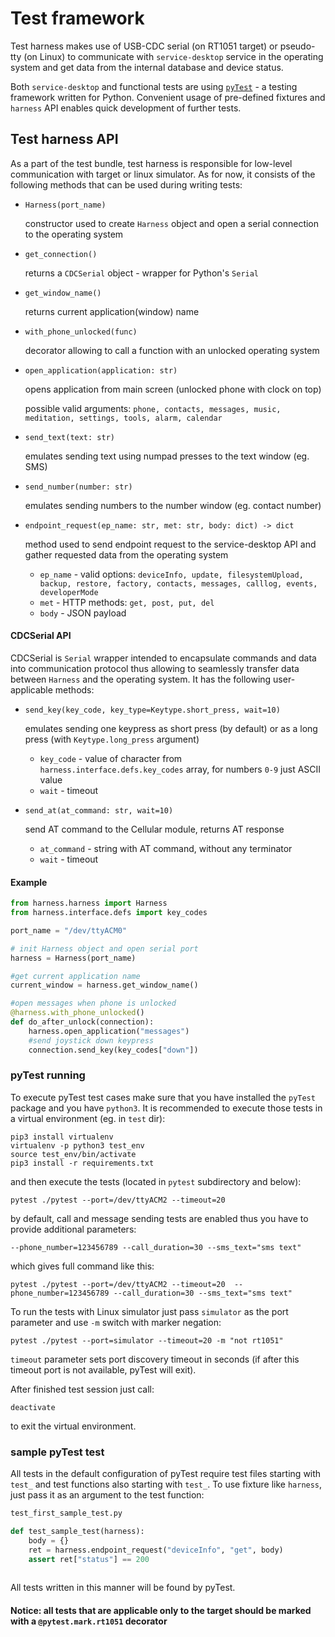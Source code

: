 # Test framework

Test harness makes use of USB-CDC serial (on RT1051 target) or pseudo-tty (on Linux) to communicate
with `service-desktop` service in the operating system and get data from the internal database and device status.

Both `service-desktop` and functional tests are using [`pyTest`](https://github.com/pytest-dev/pytest/) -
 a testing framework written for Python. 
Convenient usage of pre-defined fixtures and `harness` API enables quick development of further tests.

## Test harness API
As a part of the test bundle, test harness is responsible for low-level communication with target or linux simulator.
As for now, it consists of the following methods that can be used during writing tests:

* `Harness(port_name)`
 
    constructor used to create `Harness` object and open a serial connection to the operating system
    
* `get_connection()`

   returns a `CDCSerial` object - wrapper for Python's `Serial`
   
* `get_window_name()`

   returns current application(window) name
   
* `with_phone_unlocked(func)`

    decorator allowing to call a function with an unlocked operating system
    
* `open_application(application: str)`

    opens application from main screen (unlocked phone with clock on top)
    
    possible valid arguments: `phone, contacts, messages, music, meditation, settings, tools, alarm, calendar`

* `send_text(text: str)`

    emulates sending text using numpad presses to the text window (eg. SMS)

* `send_number(number: str)`

    emulates sending numbers to the number window (eg. contact number)
    
* `endpoint_request(ep_name: str, met: str, body: dict) -> dict`

    method used to send endpoint request to the service-desktop API and gather requested data from the operating system

    * `ep_name` - valid options: `deviceInfo, update, filesystemUpload, backup, restore, factory, contacts, messages,
     calllog, events, developerMode`
    * `met` - HTTP methods: `get, post, put, del`
    * `body` - JSON payload

#### CDCSerial API
CDCSerial is `Serial` wrapper intended to encapsulate commands and data into communication protocol thus 
allowing to seamlessly transfer data between `Harness` and the operating system. It has the following user-applicable
methods:


* `send_key(key_code, key_type=Keytype.short_press, wait=10)`

    emulates sending one keypress as short press (by default) or as a long press (with `Keytype.long_press` argument)
    
    * `key_code` - value of character from `harness.interface.defs.key_codes` array, for numbers `0-9` just ASCII value
    * `wait` - timeout
    
* `send_at(at_command: str, wait=10)`

    send AT command to the Cellular module, returns AT response
    
    * `at_command` - string with AT command, without any terminator
    * `wait` - timeout
    
#### Example
```python
from harness.harness import Harness
from harness.interface.defs import key_codes

port_name = "/dev/ttyACM0"

# init Harness object and open serial port
harness = Harness(port_name)

#get current application name
current_window = harness.get_window_name()

#open messages when phone is unlocked
@harness.with_phone_unlocked()
def do_after_unlock(connection):
    harness.open_application("messages")
    #send joystick down keypress
    connection.send_key(key_codes["down"])
```

### pyTest running
To execute pyTest test cases make sure that you have installed the `pyTest` package and you have `python3`. It is 
recommended to execute those tests in a virtual environment (eg. in `test` dir):

```shell script
pip3 install virtualenv 
virtualenv -p python3 test_env
source test_env/bin/activate
pip3 install -r requirements.txt
```
and then execute the tests (located in `pytest` subdirectory and below):
```shell script
pytest ./pytest --port=/dev/ttyACM2 --timeout=20 
```
by default, call and message sending tests are enabled thus you have to provide additional parameters:
```shell script
--phone_number=123456789 --call_duration=30 --sms_text="sms text"
```
which gives full command like this:
```shell script
pytest ./pytest --port=/dev/ttyACM2 --timeout=20  --phone_number=123456789 --call_duration=30 --sms_text="sms text"
```
To run the tests with Linux simulator just pass `simulator` as the port parameter and use `-m` switch with marker negation:
```shell script
pytest ./pytest --port=simulator --timeout=20 -m "not rt1051"
```
`timeout` parameter sets port discovery timeout in seconds (if after this timeout port is not available, pyTest will exit).

After finished test session just call:
```shell script
deactivate
```
to exit the virtual environment.

### sample pyTest test
All tests in the default configuration of pyTest require test files starting with `test_` and test functions also 
starting with `test_`. To use fixture like `harness`, just pass it as an argument to the test function:
```python
test_first_sample_test.py

def test_sample_test(harness):
    body = {}
    ret = harness.endpoint_request("deviceInfo", "get", body)
    assert ret["status"] == 200
   
``` 
All tests written in this manner will be found by pyTest.
#### Notice: all tests that are applicable only to the target should be marked with a `@pytest.mark.rt1051` decorator
